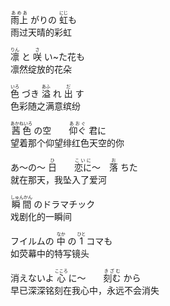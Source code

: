 <ruby>雨上<rt>あめあ</rt></ruby> がりの <ruby>虹<rt>にじ</rt></ruby>も  
雨过天晴的彩虹

<ruby>凛<rt>りん</rt></ruby> と <ruby>咲<rt>さ</rt></ruby> い~た花も  
凛然绽放的花朵

<ruby>色<rt>いろ</rt></ruby> づき <ruby>溢<rt>あふ</rt></ruby> れ <ruby>出<rt>だ</rt></ruby> す  
色彩随之满意缤纷

<ruby>茜色<rt>あかねいろ</rt></ruby> の空　　<ruby>仰ぐ<rt>あおぐ</rt></ruby> 君に  
望着那个仰望绯红色天空的你

あ～の～ <ruby>日<rt>ひ</rt></ruby>　　<ruby>恋に<rt>こいに</rt></ruby>～　<ruby>落<rt>お</rt></ruby> ちた  
就在那天，我坠入了爱河

<ruby>瞬間<rt>しゅんかん</rt></ruby> のドラマチック  
戏剧化的一瞬间

フイルムの <ruby>中<rt>なか</rt></ruby> の <ruby>1<rt>ひと</rt></ruby> コマも  
如荧幕中的特写镜头

消えないよ <ruby>心<rt>こころ</rt></ruby> に～　　<ruby>刻む<rt>きざむ</rt></ruby> から  
早已深深铭刻在我心中，永远不会消失